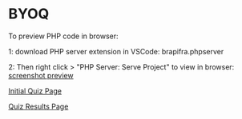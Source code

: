 # BYOQ

To preview PHP code in browser:

1: download PHP server extension in VSCode:  brapifra.phpserver


2: Then right click > "PHP Server: Serve Project" to view in browser: [screenshot preview](https://github.com/tlaltenango/BYOQ/image1.PNG?raw=true)

[Initial Quiz Page](https://github.com/tlaltenango/BYOQ/quiz.PNG?raw=true)

[Quiz Results Page](https://github.com/tlaltenango/BYOQ/results.PNG?raw=true)
